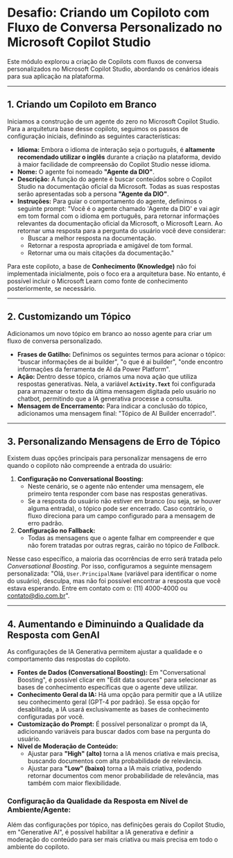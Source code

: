 # Desafio: Criando um Copiloto com Fluxo de Conversa Personalizado no Microsoft Copilot Studio

Este módulo explorou a criação de Copilots com fluxos de conversa personalizados no Microsoft Copilot Studio, abordando os cenários ideais para sua aplicação na plataforma.

---

## 1. Criando um Copiloto em Branco

Iniciamos a construção de um agente do zero no Microsoft Copilot Studio. Para a arquitetura base desse copiloto, seguimos os passos de configuração iniciais, definindo as seguintes características:

* **Idioma:** Embora o idioma de interação seja o português, é **altamente recomendado utilizar o inglês** durante a criação na plataforma, devido à maior facilidade de compreensão do Copilot Studio nesse idioma.
* **Nome:** O agente foi nomeado **"Agente da DIO"**.
* **Descrição:** A função do agente é buscar conteúdos sobre o Copilot Studio na documentação oficial da Microsoft. Todas as suas respostas serão apresentadas sob a persona **"Agente da DIO"**.
* **Instruções:** Para guiar o comportamento do agente, definimos o seguinte prompt:
    "Você é o agente chamado 'Agente da DIO' e vai agir em tom formal com o idioma em português, para retornar informações relevantes da documentação oficial da Microsoft, o Microsoft Learn. Ao retornar uma resposta para a pergunta do usuário você deve considerar:
    * Buscar a melhor resposta na documentação.
    * Retornar a resposta apropriada e amigável de tom formal.
    * Retornar uma ou mais citações da documentação."

Para este copiloto, a base de **Conhecimento (Knowledge)** não foi implementada inicialmente, pois o foco era a arquitetura base. No entanto, é possível incluir o Microsoft Learn como fonte de conhecimento posteriormente, se necessário.

---

## 2. Customizando um Tópico

Adicionamos um novo tópico em branco ao nosso agente para criar um fluxo de conversa personalizado.

* **Frases de Gatilho:** Definimos os seguintes termos para acionar o tópico: "buscar informações de ai builder", "o que é ai builder", "onde encontro informações da ferramenta de AI da Power Platform".
* **Ação:** Dentro desse tópico, criamos uma nova ação que utiliza respostas generativas. Nela, a variável **`Activity.Text`** foi configurada para armazenar o texto da última mensagem digitada pelo usuário no chatbot, permitindo que a IA generativa processe a consulta.
* **Mensagem de Encerramento:** Para indicar a conclusão do tópico, adicionamos uma mensagem final: "Tópico de AI Builder encerrado!".

---

## 3. Personalizando Mensagens de Erro de Tópico

Existem duas opções principais para personalizar mensagens de erro quando o copiloto não compreende a entrada do usuário:

1.  **Configuração no Conversational Boosting:**
    * Neste cenário, se o agente não entender uma mensagem, ele primeiro tenta responder com base nas respostas generativas.
    * Se a resposta do usuário não estiver em branco (ou seja, se houver alguma entrada), o tópico pode ser encerrado. Caso contrário, o fluxo direciona para um campo configurado para a mensagem de erro padrão.
2.  **Configuração no Fallback:**
    * Todas as mensagens que o agente falhar em compreender e que não forem tratadas por outras regras, cairão no tópico de *Fallback*.

Nesse caso específico, a maioria das ocorrências de erro será tratada pelo *Conversational Boosting*. Por isso, configuramos a seguinte mensagem personalizada: "Olá, `User.PrincipalName` (variável para identificar o nome do usuário), desculpa, mas não foi possível encontrar a resposta que você estava esperando. Entre em contato com o: (11) 4000-4000 ou contato@dio.com.br".

---

## 4. Aumentando e Diminuindo a Qualidade da Resposta com GenAI

As configurações de IA Generativa permitem ajustar a qualidade e o comportamento das respostas do copiloto.

* **Fontes de Dados (Conversational Boosting):** Em "Conversational Boosting", é possível clicar em "Edit data sources" para selecionar as bases de conhecimento específicas que o agente deve utilizar.
* **Conhecimento Geral da IA:** Há uma opção para permitir que a IA utilize seu conhecimento geral (GPT-4 por padrão). Se essa opção for desabilitada, a IA usará exclusivamente as bases de conhecimento configuradas por você.
* **Customização do Prompt:** É possível personalizar o prompt da IA, adicionando variáveis para buscar dados com base na pergunta do usuário.
* **Nível de Moderação de Conteúdo:**
    * Ajustar para **"High" (alto)** torna a IA menos criativa e mais precisa, buscando documentos com alta probabilidade de relevância.
    * Ajustar para **"Low" (baixo)** torna a IA mais criativa, podendo retornar documentos com menor probabilidade de relevância, mas também com maior flexibilidade.

### Configuração da Qualidade da Resposta em Nível de Ambiente/Agente:

Além das configurações por tópico, nas definições gerais do Copilot Studio, em "Generative AI", é possível habilitar a IA generativa e definir a moderação do conteúdo para ser mais criativa ou mais precisa em todo o ambiente do copiloto.
